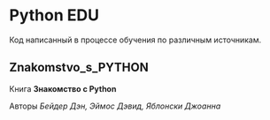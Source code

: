 # Python EDU
Код написанный в процессе обучения по различным источникам.

## Znakomstvo_s_PYTHON
Книга **Знакомство с Python**

Авторы *Бейдер Дэн, Эймос Дэвид, Яблонски Джоанна*
